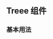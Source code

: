<script setup>
    import demo1 from './demo1.vue'
    import preview from '@/components/preview.vue'
</script>

## Treee 组件

### 基本用法
<demo1 />
<preview comName="/vue2/tree" demoName="demo1"/>